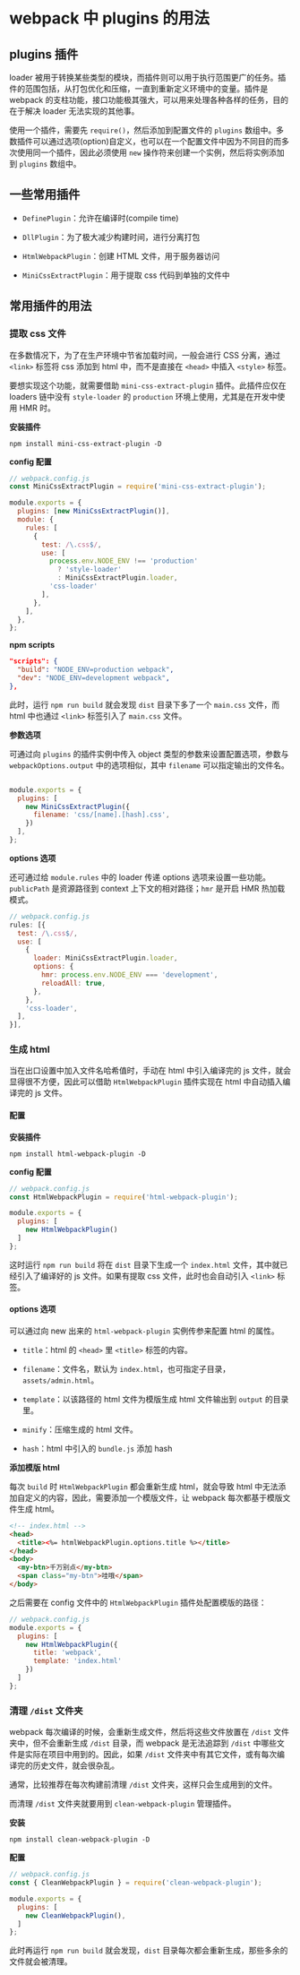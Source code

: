 # webpack 中 plugins 的用法

## plugins 插件

loader 被用于转换某些类型的模块，而插件则可以用于执行范围更广的任务。插件的范围包括，从打包优化和压缩，一直到重新定义环境中的变量。插件是 webpack 的支柱功能，接口功能极其强大，可以用来处理各种各样的任务，目的在于解决 loader 无法实现的其他事。

使用一个插件，需要先 `require()`，然后添加到配置文件的 `plugins` 数组中。多数插件可以通过选项(option)自定义，也可以在一个配置文件中因为不同目的而多次使用同一个插件，因此必须使用 `new` 操作符来创建一个实例，然后将实例添加到 `plugins` 数组中。

## 一些常用插件

- `DefinePlugin`：允许在编译时(compile time)

- `DllPlugin`：为了极大减少构建时间，进行分离打包

- `HtmlWebpackPlugin`：创建 HTML 文件，用于服务器访问

- `MiniCssExtractPlugin`：用于提取 css 代码到单独的文件中

## 常用插件的用法

### 提取 css 文件

在多数情况下，为了在生产环境中节省加载时间，一般会进行 CSS 分离，通过 `<link>` 标签将 css 添加到 html 中，而不是直接在 `<head>` 中插入 `<style>` 标签。

要想实现这个功能，就需要借助 `mini-css-extract-plugin` 插件。此插件应仅在 loaders 链中没有 `style-loader` 的 `production` 环境上使用，尤其是在开发中使用 HMR 时。

**安装插件**

```shell
npm install mini-css-extract-plugin -D
```

**config 配置**

```js
// webpack.config.js
const MiniCssExtractPlugin = require('mini-css-extract-plugin');

module.exports = {
  plugins: [new MiniCssExtractPlugin()],
  module: {
    rules: [
      {
        test: /\.css$/,
        use: [
          process.env.NODE_ENV !== 'production'
            ? 'style-loader'
            : MiniCssExtractPlugin.loader,
          'css-loader'
        ],
      },
    ],
  },
};
```

**npm scripts**

```json
"scripts": {
  "build": "NODE_ENV=production webpack",
  "dev": "NODE_ENV=development webpack",
},
```

此时，运行 `npm run build` 就会发现 `dist` 目录下多了一个 `main.css` 文件，而 html 中也通过 `<link>` 标签引入了 `main.css` 文件。

**参数选项**

可通过向 `plugins` 的插件实例中传入 object 类型的参数来设置配置选项，参数与 `webpackOptions.output` 中的选项相似，其中 `filename` 可以指定输出的文件名。

```js

module.exports = {
  plugins: [
    new MiniCssExtractPlugin({
      filename: 'css/[name].[hash].css',
    })
  ],
};
```

**options 选项**

还可通过给 `module.rules` 中的 loader 传递 options 选项来设置一些功能。`publicPath` 是资源路径到 context 上下文的相对路径；`hmr` 是开启 HMR 热加载模式。

```js
// webpack.config.js
rules: [{
  test: /\.css$/,
  use: [
    {
      loader: MiniCssExtractPlugin.loader,
      options: {
        hmr: process.env.NODE_ENV === 'development',
        reloadAll: true,
      },
    },
    'css-loader',
  ],
}],
```

### 生成 html

当在出口设置中加入文件名哈希值时，手动在 html 中引入编译完的 js 文件，就会显得很不方便，因此可以借助 `HtmlWebpackPlugin` 插件实现在 html 中自动插入编译完的 js 文件。

#### 配置

**安装插件**

```shell
npm install html-webpack-plugin -D
```

**config 配置**

```js
// webpack.config.js
const HtmlWebpackPlugin = require('html-webpack-plugin');

module.exports = {
  plugins: [
    new HtmlWebpackPlugin()
  ]
};
```

这时运行 `npm run build` 将在 `dist` 目录下生成一个 `index.html` 文件，其中就已经引入了编译好的 js 文件。如果有提取 css 文件，此时也会自动引入 `<link>` 标签。

#### options 选项

可以通过向 new 出来的 `html-webpack-plugin` 实例传参来配置 html 的属性。

- `title`：html 的 `<head>` 里 `<title>` 标签的内容。

- `filename`：文件名，默认为 `index.html`，也可指定子目录，`assets/admin.html`。

- `template`：以该路径的 html 文件为模版生成 html 文件输出到 `output` 的目录里。

- `minify`：压缩生成的 html 文件。

- `hash`：html 中引入的 `bundle.js` 添加 hash

**添加模版 html**

每次 `build` 时 `HtmlWebpackPlugin` 都会重新生成 html，就会导致 html 中无法添加自定义的内容，因此，需要添加一个模版文件，让 webpack 每次都基于模版文件生成 html。

```html
<!-- index.html -->
<head>
  <title><%= htmlWebpackPlugin.options.title %></title>
</head>
<body>
  <my-btn>千万别点</my-btn>
  <span class="my-btn">哇哦</span>
</body>
```

之后需要在 config 文件中的 `HtmlWebpackPlugin` 插件处配置模版的路径：

```js
// webpack.config.js
module.exports = {
  plugins: [
    new HtmlWebpackPlugin({
      title: 'webpack',
      template: 'index.html'
    })
  ]
};
```

### 清理 `/dist` 文件夹

webpack 每次编译的时候，会重新生成文件，然后将这些文件放置在 `/dist` 文件夹中，但不会重新生成 `/dist` 目录，而 webpack 是无法追踪到 `/dist` 中哪些文件是实际在项目中用到的。因此，如果 `/dist` 文件夹中有其它文件，或有每次编译完的历史文件，就会很杂乱。

通常，比较推荐在每次构建前清理 `/dist` 文件夹，这样只会生成用到的文件。

而清理 `/dist` 文件夹就要用到 `clean-webpack-plugin` 管理插件。

**安装**

```shell
npm install clean-webpack-plugin -D
```

**配置**

```js
// webpack.config.js
const { CleanWebpackPlugin } = require('clean-webpack-plugin');

module.exports = {
  plugins: [
    new CleanWebpackPlugin(),
  ]
};
```

此时再运行 `npm run build` 就会发现，`dist` 目录每次都会重新生成，那些多余的文件就会被清理。
